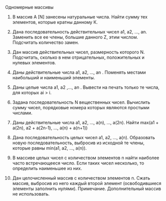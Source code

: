 Одномерные массивы 
 
1. В массив A [N] занесены натуральные числа. Найти сумму тех элементов, которые кратны данному К.

2. Дана последовательность действительных чисел а1, а2, ..., аn. Заменить все ее члены, большие данного Z, этим числом. Подсчитать количество замен. 
 
3. Дан массив действительных чисел, размерность которого N. Подсчитать, сколько в нем отрицательных, положительных и нулевых элементов. 
 
4. Даны действительные числа а1, а2, ..., аn . Поменять местами наибольший и наименьший элементы. 
 
5. Даны целые числа а1, а2 ,..., аn . Вывести на печать только те числа, для которых аi > i. 
 
6. Задана последовательность N вещественных чисел. Вычислить сумму чисел, порядковые номера которых являются простыми числами. 
 
7. Даны действительные числа a1, a2, ..., a(n), ..., a(2n). Найти
   max(a1 + a(2n), a2 + a(2n-1), ..., a(n) + a(n+1))
 
8. Дана последовательность целых чисел a1, a2, ..., a(n). Образовать новую последовательность, выбросив из исходной те члены, которые равны min(a1, a2, ..., a(n)).

9. В массиве целых чисел с количеством элементов n найти наиболее часто встречающееся число. Если таких чисел несколько, то определить наименьшее из них. 
 
10. Дан целочисленный массив с количеством элементов n. Сжать массив, выбросив из него каждый второй элемент (освободившиеся элементы заполнить нулями). Примечание. Дополнительный массив не использовать. 
